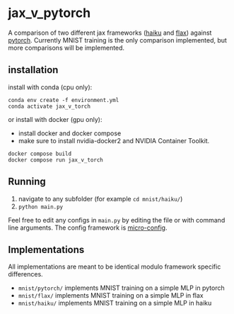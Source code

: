 # jax_v_pytorch

A comparison of two different jax frameworks ([haiku](https://dm-haiku.readthedocs.io/en/latest/) and [flax](https://flax.readthedocs.io/en/latest/overview.html)) against [pytorch](https://pytorch.org). Currently MNIST training is the only comparison implemented, but more comparisons will be implemented.

## installation

install with conda (cpu only):

``` shell
conda env create -f environment.yml
conda activate jax_v_torch
```

or install with docker (gpu only):

* install docker and docker compose
* make sure to install nvidia-docker2 and NVIDIA Container Toolkit.
``` shell
docker compose build
docker compose run jax_v_torch
```
## Running

1. navigate to any subfolder (for example `cd mnist/haiku/`)
2. `python main.py`

Feel free to edit any configs in `main.py` by editing the file or with command line arguments. The config framework is [micro-config](https://github.com/Sea-Snell/micro_config).

## Implementations

All implementations are meant to be identical modulo framework specific differences.

* `mnist/pytorch/` implements MNIST training on a simple MLP in pytorch
* `mnist/flax/` implements MNIST training on a simple MLP in flax
* `mnist/haiku/` implements MNIST training on a simple MLP in haiku
